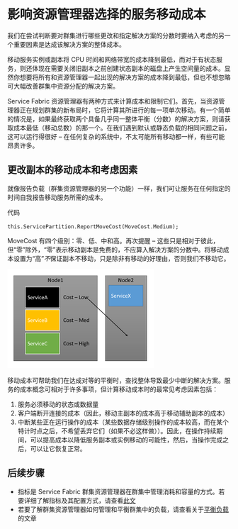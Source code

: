 <properties
   pageTitle="Service Fabric 群集资源管理器 - 移动成本 | Azure"
   description="Service Fabric 服务的移动成本概述"
   services="service-fabric"
   documentationCenter=".net"
   authors="masnider"
   manager="timlt"
   editor=""/>

<tags
   ms.service="Service-Fabric"
   ms.date="05/20/2016"
   wacn.date="07/04/2016"/>

# 影响资源管理器选择的服务移动成本
我们在尝试判断要对群集进行哪些更改和指定解决方案的分数时要纳入考虑的另一个重要因素是达成该解决方案的整体成本。

移动服务实例或副本将 CPU 时间和网络带宽的成本降到最低，而对于有状态服务，则还体现在需要关闭旧副本之前创建状态副本的磁盘上产生空间量的成本。显然你想要将所有和资源管理器一起出现的解决方案的成本降到最低，但也不想忽略可大幅改善群集中资源分配的解决方案。

Service Fabric 资源管理器有两种方式来计算成本和限制它们。首先，当资源管理器正在规划群集的新布局时，它将计算其所进行的每一项单次移动。有一个简单的情况是，如果最终获取两个具备几乎同一整体平衡（分数）的解决方案，则请获取成本最低（移动总数）的那一个。在我们遇到默认或静态负载的相同问题之前，这可以运行得很好 – 在任何复杂的系统中，不太可能所有移动都一样，有些可能昂贵许多。

## 更改副本的移动成本和考虑因素
就像报告负载（群集资源管理器的另一个功能）一样，我们可让服务在任何指定的时间自我报告移动服务所需的成本。

代码


	this.ServicePartition.ReportMoveCost(MoveCost.Medium);


MoveCost 有四个级别：零、低、中和高。再次提醒 – 这些只是相对于彼此，但“零”除外，“零”表示移动副本是免费的，不应算入解决方案的分数中。将移动成本设置为“高”*不*保证副本不移动，只是除非有移动的好理由，否则我们不移动它。

![选择要移动的副本时考虑到移动成本因素][Image1]

移动成本可帮助我们在达成对等的平衡时，查找整体导致最少中断的解决方案。服务的成本概念可相对于许多事项，但计算移动成本时的最常见考虑因素包括：

1.	服务必须移动的状态或数据量
2.	客户端断开连接的成本（因此，移动主副本的成本高于移动辅助副本的成本）
3.	中断某些正在运行操作的成本（某些数据存储级别操作的成本较高，而在某个特计时点之后，不希望丢弃它们（如果不必这样做））。因此，在操作持续期间，可以提高成本以降低服务副本或实例移动的可能性，然后，当操作完成之后，可以让它恢复正常。

## 后续步骤
- 指标是 Service Fabric 群集资源管理器在群集中管理消耗和容量的方式。若要详细了解指标及其配置方式，请查看[此文](/documentation/articles/service-fabric-cluster-resource-manager-metrics/)
- 若要了解群集资源管理器如何管理和平衡群集中的负载，请查看关于[平衡负载](/documentation/articles/service-fabric-cluster-resource-manager-balancing/)的文章

[Image1]: ./media/service-fabric-cluster-resource-manager-movement-cost/service-most-cost-example.png

<!---HONumber=Mooncake_0627_2016-->